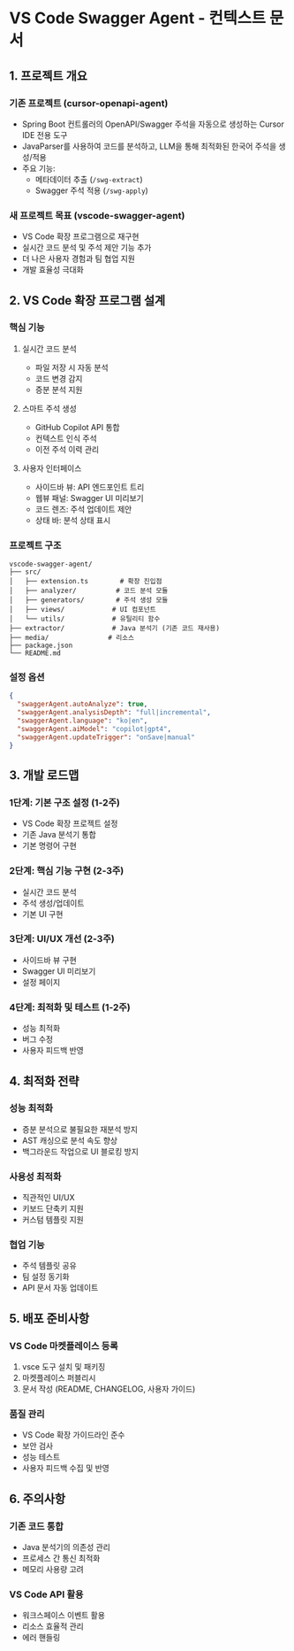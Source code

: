 # VS Code Swagger Agent - 컨텍스트 문서

## 1. 프로젝트 개요

### 기존 프로젝트 (cursor-openapi-agent)
- Spring Boot 컨트롤러의 OpenAPI/Swagger 주석을 자동으로 생성하는 Cursor IDE 전용 도구
- JavaParser를 사용하여 코드를 분석하고, LLM을 통해 최적화된 한국어 주석을 생성/적용
- 주요 기능:
  - 메타데이터 추출 (`/swg-extract`)
  - Swagger 주석 적용 (`/swg-apply`)

### 새 프로젝트 목표 (vscode-swagger-agent)
- VS Code 확장 프로그램으로 재구현
- 실시간 코드 분석 및 주석 제안 기능 추가
- 더 나은 사용자 경험과 팀 협업 지원
- 개발 효율성 극대화

## 2. VS Code 확장 프로그램 설계

### 핵심 기능
1. 실시간 코드 분석
   - 파일 저장 시 자동 분석
   - 코드 변경 감지
   - 증분 분석 지원

2. 스마트 주석 생성
   - GitHub Copilot API 통합
   - 컨텍스트 인식 주석
   - 이전 주석 이력 관리

3. 사용자 인터페이스
   - 사이드바 뷰: API 엔드포인트 트리
   - 웹뷰 패널: Swagger UI 미리보기
   - 코드 렌즈: 주석 업데이트 제안
   - 상태 바: 분석 상태 표시

### 프로젝트 구조
```
vscode-swagger-agent/
├── src/
│   ├── extension.ts        # 확장 진입점
│   ├── analyzer/          # 코드 분석 모듈
│   ├── generators/        # 주석 생성 모듈
│   ├── views/            # UI 컴포넌트
│   └── utils/            # 유틸리티 함수
├── extractor/            # Java 분석기 (기존 코드 재사용)
├── media/               # 리소스
├── package.json
└── README.md
```

### 설정 옵션
```json
{
  "swaggerAgent.autoAnalyze": true,
  "swaggerAgent.analysisDepth": "full|incremental",
  "swaggerAgent.language": "ko|en",
  "swaggerAgent.aiModel": "copilot|gpt4",
  "swaggerAgent.updateTrigger": "onSave|manual"
}
```

## 3. 개발 로드맵

### 1단계: 기본 구조 설정 (1-2주)
- VS Code 확장 프로젝트 설정
- 기존 Java 분석기 통합
- 기본 명령어 구현

### 2단계: 핵심 기능 구현 (2-3주)
- 실시간 코드 분석
- 주석 생성/업데이트
- 기본 UI 구현

### 3단계: UI/UX 개선 (2-3주)
- 사이드바 뷰 구현
- Swagger UI 미리보기
- 설정 페이지

### 4단계: 최적화 및 테스트 (1-2주)
- 성능 최적화
- 버그 수정
- 사용자 피드백 반영

## 4. 최적화 전략

### 성능 최적화
- 증분 분석으로 불필요한 재분석 방지
- AST 캐싱으로 분석 속도 향상
- 백그라운드 작업으로 UI 블로킹 방지

### 사용성 최적화
- 직관적인 UI/UX
- 키보드 단축키 지원
- 커스텀 템플릿 지원

### 협업 기능
- 주석 템플릿 공유
- 팀 설정 동기화
- API 문서 자동 업데이트

## 5. 배포 준비사항

### VS Code 마켓플레이스 등록
1. vsce 도구 설치 및 패키징
2. 마켓플레이스 퍼블리시
3. 문서 작성 (README, CHANGELOG, 사용자 가이드)

### 품질 관리
- VS Code 확장 가이드라인 준수
- 보안 검사
- 성능 테스트
- 사용자 피드백 수집 및 반영

## 6. 주의사항

### 기존 코드 통합
- Java 분석기의 의존성 관리
- 프로세스 간 통신 최적화
- 메모리 사용량 고려

### VS Code API 활용
- 워크스페이스 이벤트 활용
- 리소스 효율적 관리
- 에러 핸들링